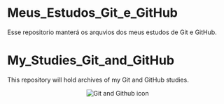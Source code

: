 # Meus_Estudos_Git_e_GitHub
Esse repositorio manterá os arquvios dos meus estudos de Git e GitHub.

# My_Studies_Git_and_GitHub
This repository will hold archives of my Git and GitHub studies.

<p align="center">
  <img src="https://user-images.githubusercontent.com/81983803/126825590-7346a739-ec84-4b57-a3de-94c89a7feecb.png" alt="Git and Github icon"/>
</p>
